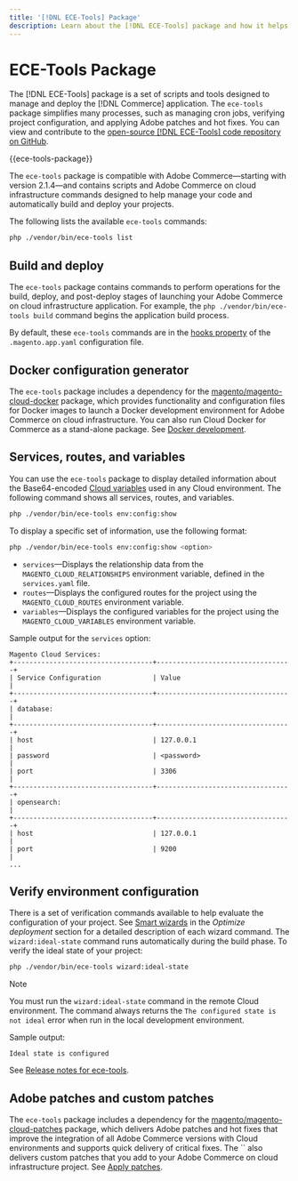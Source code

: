```yaml
---
title: '[!DNL ECE-Tools] Package'
description: Learn about the [!DNL ECE-Tools] package and how it helps to manage and deploy Adobe Commerce.
---
```

# ECE-Tools Package

The [!DNL ECE-Tools] package is a set of scripts and tools designed to manage and deploy the [!DNL Commerce] application. The `ece-tools` package simplifies many processes, such as managing cron jobs, verifying project configuration, and applying Adobe patches and hot fixes. You can view and contribute to the [open-source [!DNL ECE-Tools] code repository on GitHub][ece-repo].

{{ece-tools-package}}

The `ece-tools` package is compatible with Adobe Commerce—starting with version 2.1.4—and contains scripts and Adobe Commerce on cloud infrastructure commands designed to help manage your code and automatically build and deploy your projects.

The following lists the available `ece-tools` commands:

```bash
php ./vendor/bin/ece-tools list
```

## Build and deploy

The `ece-tools` package contains commands to perform operations for the build, deploy, and post-deploy stages of launching your Adobe Commerce on cloud infrastructure application. For example, the `php ./vendor/bin/ece-tools build` command begins the application build process.

By default, these `ece-tools` commands are in the [hooks property](../application/hooks-property.md) of the `.magento.app.yaml` configuration file.

## Docker configuration generator

The `ece-tools` package includes a dependency for the [magento/magento-cloud-docker][] package, which provides functionality and configuration files for Docker images to launch a Docker development environment for Adobe Commerce on cloud infrastructure. You can also run Cloud Docker for Commerce as a stand-alone package. See [Docker development](../dev-tools/cloud-docker.md).

## Services, routes, and variables

You can use the `ece-tools` package to display detailed information about the Base64-encoded [Cloud variables](../environment/variables-cloud.md) used in any Cloud environment. The following command shows all services, routes, and variables.

```bash
php ./vendor/bin/ece-tools env:config:show
```

To display a specific set of information, use the following format:

```bash
php ./vendor/bin/ece-tools env:config:show <option>
```

-  `services`—Displays the relationship data from the `MAGENTO_CLOUD_RELATIONSHIPS` environment variable, defined in the `services.yaml` file.
-  `routes`—Displays the configured routes for the project using the `MAGENTO_CLOUD_ROUTES` environment variable.
-  `variables`—Displays the configured variables for the project using the `MAGENTO_CLOUD_VARIABLES` environment variable.

Sample output for the `services` option:

```
Magento Cloud Services:
+-----------------------------------+----------------------------------+
| Service Configuration             | Value                            |
+-----------------------------------+----------------------------------+
| database:                                                            |
+-----------------------------------+----------------------------------+
| host                              | 127.0.0.1                        |
| password                          | <password>                       |
| port                              | 3306                             |
+-----------------------------------+----------------------------------+
| opensearch:                                                          |
+-----------------------------------+----------------------------------+
| host                              | 127.0.0.1                        |
| port                              | 9200                             |
...
```

## Verify environment configuration

There is a set of verification commands available to help evaluate the configuration of your project. See [Smart wizards](../deploy/smart-wizards.md) in the _Optimize deployment_ section for a detailed description of each wizard command. The `wizard:ideal-state` command runs automatically during the build phase. To verify the ideal state of your project:

```bash
php ./vendor/bin/ece-tools wizard:ideal-state
```

>[!NOTE]
>
>You must run the `wizard:ideal-state` command in the remote Cloud environment. The command always returns the `The configured state is not ideal` error when run in the local development environment.

Sample output:

```
Ideal state is configured
```

See [Release notes for ece-tools](../release-notes/cloud-tools-suite.md).

## Adobe patches and custom patches

The `ece-tools` package includes a dependency for the [magento/magento-cloud-patches][] package, which delivers Adobe patches and hot fixes that improve the integration of all Adobe Commerce versions with Cloud environments and supports quick delivery of critical fixes. The `` also delivers custom patches that you add to your Adobe Commerce on cloud infrastructure project. See [Apply patches](../development/apply-patches.md).

<!-- link definitions -->

[ece-repo]: https://github.com/magento/ece-tools
[magento/magento-cloud-docker]: https://github.com/magento/magento-cloud-docker
[magento/magento-cloud-patches]: https://github.com/magento/magento-cloud-patches
